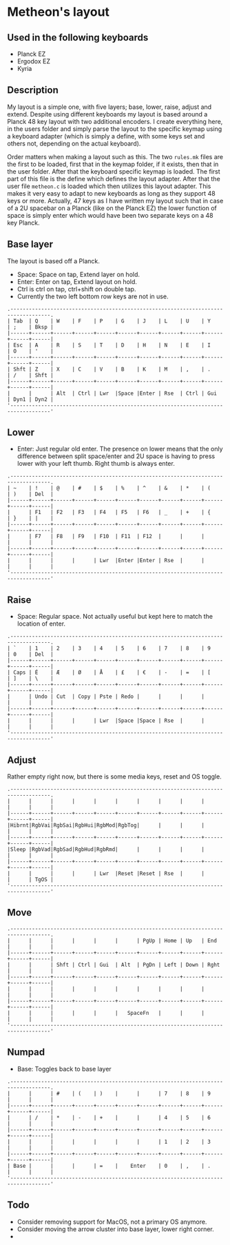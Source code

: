 # Metheon's layout

## Used in the following keyboards

* Planck EZ
* Ergodox EZ
* Kyria

## Description

My layout is a simple one, with five layers; base, lower, raise, adjust and extend. Despite using different keyboards my layout is based around a Planck 48 key layout with two additional encoders. I create everything here, in the users folder and simply parse the layout to the specific keymap using a keyboard adapter (which is simply a define, with some keys set and others not, depending on the actual keyboard).

Order matters when making a layout such as this. The two `rules.mk` files are the first to be loaded, first that in the keymap folder, if it exists, then that in the user folder. After that the keyboard specific keymap is loaded. The first part of this file is the define which defines the layout adapter. After that the user file `metheon.c` is loaded which then utilizes this layout adapter. This makes it very easy to adapt to new keyboards as long as they support 48 keys or more. Actually, 47 keys as I have written my layout such that in case of a 2U spacebar on a Planck (like on the Planck EZ) the lower function of space is simply enter which would have been two separate keys on a 48 key Planck.

## Base layer

The layout is based off a Planck.

* Space: Space on tap, Extend layer on hold.
* Enter: Enter on tap, Extend layout on hold.
* Ctrl is ctrl on tap, ctrl+shift on double tap.
* Currently the two left bottom row keys are not in use.

```
.-----------------------------------------------------------------------------------.
| Tab  | Q    | W    | F    | P    | G    | J    | L    | U    | Y    | ;    | Bksp |
|------+------+------+------+------+------+------+------+------+------+------+------|
| Esc  | A    | R    | S    | T    | D    | H    | N    | E    | I    | O    | '    |
|------+------+------+------+------+------+------+------+------+------+------+------|
| Shft | Z    | X    | C    | V    | B    | K    | M    | ,    | .    | /    | Shft |
|------+------+------+------+------+------+------+------+------+------+------+------|
|      |      | Alt  | Ctrl | Lwr  |Space |Enter | Rse  | Ctrl | Gui  | Dyn1 | Dyn2 |
'-----------------------------------------------------------------------------------'
```

## Lower

* Enter: Just regular old enter. The presence on lower means that the only difference between split space/enter and 2U space is having to press lower with your left thumb. Right thumb is always enter.

```
.-----------------------------------------------------------------------------------.
| ~    | !    | @    | #    | $    | %    | ^    | &    | *    | (    | )    | Del  |
|------+------+------+------+------+------+------+------+------+------+------+------|
|      | F1   | F2   | F3   | F4   | F5   | F6   | _    | +    | {    | }    | |    |
|------+------+------+------+------+------+------+------+------+------+------+------|
|      | F7   | F8   | F9   | F10  | F11  | F12  |      |      |      |      |      |
|------+------+------+------+------+------+------+------+------+------+------+------|
|      |      |      |      | Lwr  |Enter |Enter | Rse  |      |      |      |      |
'-----------------------------------------------------------------------------------'
```

## Raise

* Space: Regular space. Not actually useful but kept here to match the location of enter.

```
.-----------------------------------------------------------------------------------.
| `    | 1    | 2    | 3    | 4    | 5    | 6    | 7    | 8    | 9    | 0    | Del  |
|------+------+------+------+------+------+------+------+------+------+------+------|
| Caps | É    | Æ    | Ø    | Å    | £    | €    | -    | =    | [    | ]    | \    |
|------+------+------+------+------+------+------+------+------+------+------+------|
|      | Undo | Cut  | Copy | Pste | Redo |      |      |      |      |      |      |
|------+------+------+------+------+------+------+------+------+------+------+------|
|      |      |      |      | Lwr  |Space |Space | Rse  |      |      |      |      |
'-----------------------------------------------------------------------------------'
```

## Adjust

Rather empty right now, but there is some media keys, reset and OS toggle.

```
.-----------------------------------------------------------------------------------.
|      |      |      |      |      |      |      |      |      |      |      |      |
|------+------+------+------+------+------+------+------+------+------+------+------|
|Hibrnt|RgbVai|RgbSai|RgbHui|RgbMod|RgbTog|      |      |      |      |      |      |
|------+------+------+------+------+------+------+------+------+------+------+------|
|Sleep |RgbVad|RgbSad|RgbHud|RgbRmd|      |      |      |      |      |      |      |
|------+------+------+------+------+------+------+------+------+------+------+------|
|      |      |      |      | Lwr  |Reset |Reset | Rse  |      |      |      | TgOS |
'-----------------------------------------------------------------------------------'
```

## Move

```
.-----------------------------------------------------------------------------------.
|      |      |      |      |      |      | PgUp | Home | Up   | End  |      |      |
|------+------+------+------+------+------+------+------+------+------+------+------|
|      |      | Shft | Ctrl | Gui  | Alt  | PgDn | Left | Down | Rght |      |      |
|------+------+------+------+------+------+------+------+------+------+------+------|
|      |      |      |      |      |      |      |      |      |      |      |      |
|------+------+------+------+------+------+------+------+------+------+------+------|
|      |      |      |      |      |   SpaceFn   |      |      |      |      |      |
'-----------------------------------------------------------------------------------'
```

## Numpad

* Base: Toggles back to base layer

```
.-----------------------------------------------------------------------------------.
|      |      | #    | (    | )    |      |      | 7    | 8    | 9    |      |      |
|------+------+------+------+------+------+------+------+------+------+------+------|
|      | /    | *    | -    | +    |      |      | 4    | 5    | 6    |      |      |
|------+------+------+------+------+------+------+------+------+------+------+------|
|      |      |      |      |      |      |      | 1    | 2    | 3    |      |      |
|------+------+------+------+------+------+------+------+------+------+------+------|
| Base |      |      |      | =    |    Enter    | 0    | ,    | .    |      |      |
'-----------------------------------------------------------------------------------'
```

## Todo

* Consider removing support for MacOS, not a primary OS anymore.
* Consider moving the arrow cluster into base layer, lower right corner.
* 
